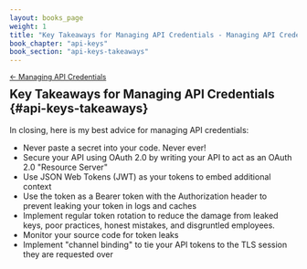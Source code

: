 ```yaml
---
layout: books_page
weight: 1
title: "Key Takeaways for Managing API Credentials - Managing API Credentials"
book_chapter: "api-keys"
book_section: "api-keys-takeaways"
---
```


<div style="font-size: 0.9em; margin-bottom: -20px;"><a href="/books/api-security/api-keys/">&larr; Managing API Credentials</a></div>

## Key Takeaways for Managing API Credentials {#api-keys-takeaways}

In closing, here is my best advice for managing API credentials:

* Never paste a secret into your code. Never ever!
* Secure your API using OAuth 2.0 by writing your API to act as an OAuth 2.0 "Resource Server"
* Use JSON Web Tokens (JWT) as your tokens to embed additional context
* Use the token as a Bearer token with the Authorization header to prevent leaking your token in logs and caches
* Implement regular token rotation to reduce the damage from leaked keys, poor practices, honest mistakes, and disgruntled employees.
* Monitor your source code for token leaks
* Implement "channel binding" to tie your API tokens to the TLS session they are requested over
